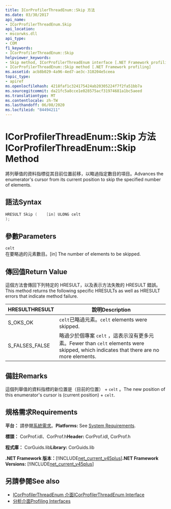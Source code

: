 ```yaml
---
title: ICorProfilerThreadEnum::Skip 方法
ms.date: 03/30/2017
api_name:
- ICorProfilerThreadEnum.Skip
api_location:
- mscorwks.dll
api_type:
- COM
f1_keywords:
- ICorProfilerThreadEnum::Skip
helpviewer_keywords:
- Skip method, ICorProfilerThreadEnum interface [.NET Framework profiling]
- ICorProfilerThreadEnum::Skip method [.NET Framework profiling]
ms.assetid: acb8b029-4a96-4ed7-ae3c-310204e5ceea
topic_type:
- apiref
ms.openlocfilehash: 4218faf1c324175424ab20305224f7f2fa51bb7a
ms.sourcegitcommit: da21fc5a8cce1e028575acf31974681a1bc5aeed
ms.translationtype: MT
ms.contentlocale: zh-TW
ms.lasthandoff: 06/08/2020
ms.locfileid: "84494211"
---
```

# <a name="icorprofilerthreadenumskip-method"></a><span data-ttu-id="3b6f3-102">ICorProfilerThreadEnum::Skip 方法</span><span class="sxs-lookup"><span data-stu-id="3b6f3-102">ICorProfilerThreadEnum::Skip Method</span></span>
<span data-ttu-id="3b6f3-103">將列舉值的資料指標從其目前位置前移，以略過指定數目的項目。</span><span class="sxs-lookup"><span data-stu-id="3b6f3-103">Advances the enumerator's cursor from its current position to skip the specified number of elements.</span></span>  
  
## <a name="syntax"></a><span data-ttu-id="3b6f3-104">語法</span><span class="sxs-lookup"><span data-stu-id="3b6f3-104">Syntax</span></span>  
  
```cpp  
HRESULT Skip (    [in] ULONG celt  
);  
```  
  
## <a name="parameters"></a><span data-ttu-id="3b6f3-105">參數</span><span class="sxs-lookup"><span data-stu-id="3b6f3-105">Parameters</span></span>  
 `celt`  
 <span data-ttu-id="3b6f3-106">在要略過的元素數目。</span><span class="sxs-lookup"><span data-stu-id="3b6f3-106">[in] The number of elements to be skipped.</span></span>  
  
## <a name="return-value"></a><span data-ttu-id="3b6f3-107">傳回值</span><span class="sxs-lookup"><span data-stu-id="3b6f3-107">Return Value</span></span>  
 <span data-ttu-id="3b6f3-108">這個方法會傳回下列特定的 HRESULT，以及表示方法失敗的 HRESULT 錯誤。</span><span class="sxs-lookup"><span data-stu-id="3b6f3-108">This method returns the following specific HRESULTs as well as HRESULT errors that indicate method failure.</span></span>  
  
|<span data-ttu-id="3b6f3-109">HRESULT</span><span class="sxs-lookup"><span data-stu-id="3b6f3-109">HRESULT</span></span>|<span data-ttu-id="3b6f3-110">說明</span><span class="sxs-lookup"><span data-stu-id="3b6f3-110">Description</span></span>|  
|-------------|-----------------|  
|<span data-ttu-id="3b6f3-111">S_OK</span><span class="sxs-lookup"><span data-stu-id="3b6f3-111">S_OK</span></span>|<span data-ttu-id="3b6f3-112">`celt`已略過元素。</span><span class="sxs-lookup"><span data-stu-id="3b6f3-112">`celt` elements were skipped.</span></span>|  
|<span data-ttu-id="3b6f3-113">S_FALSE</span><span class="sxs-lookup"><span data-stu-id="3b6f3-113">S_FALSE</span></span>|<span data-ttu-id="3b6f3-114">略過少於個專案 `celt` ，這表示沒有更多元素。</span><span class="sxs-lookup"><span data-stu-id="3b6f3-114">Fewer than `celt` elements were skipped, which indicates that there are no more elements.</span></span>|  
  
## <a name="remarks"></a><span data-ttu-id="3b6f3-115">備註</span><span class="sxs-lookup"><span data-stu-id="3b6f3-115">Remarks</span></span>  
 <span data-ttu-id="3b6f3-116">這個列舉值的資料指標的新位置是（目前的位置） + `celt` 。</span><span class="sxs-lookup"><span data-stu-id="3b6f3-116">The new position of this enumerator's cursor is (current position) + `celt`.</span></span>  
  
## <a name="requirements"></a><span data-ttu-id="3b6f3-117">規格需求</span><span class="sxs-lookup"><span data-stu-id="3b6f3-117">Requirements</span></span>  
 <span data-ttu-id="3b6f3-118">**平台：** 請參閱[系統需求](../../get-started/system-requirements.md)。</span><span class="sxs-lookup"><span data-stu-id="3b6f3-118">**Platforms:** See [System Requirements](../../get-started/system-requirements.md).</span></span>  
  
 <span data-ttu-id="3b6f3-119">**標頭：** CorProf.idl、CorProf.h</span><span class="sxs-lookup"><span data-stu-id="3b6f3-119">**Header:** CorProf.idl, CorProf.h</span></span>  
  
 <span data-ttu-id="3b6f3-120">**程式庫：** CorGuids.lib</span><span class="sxs-lookup"><span data-stu-id="3b6f3-120">**Library:** CorGuids.lib</span></span>  
  
 <span data-ttu-id="3b6f3-121">**.NET Framework 版本：**[!INCLUDE[net_current_v45plus](../../../../includes/net-current-v45plus-md.md)]</span><span class="sxs-lookup"><span data-stu-id="3b6f3-121">**.NET Framework Versions:** [!INCLUDE[net_current_v45plus](../../../../includes/net-current-v45plus-md.md)]</span></span>  
  
## <a name="see-also"></a><span data-ttu-id="3b6f3-122">另請參閱</span><span class="sxs-lookup"><span data-stu-id="3b6f3-122">See also</span></span>

- [<span data-ttu-id="3b6f3-123">ICorProfilerThreadEnum 介面</span><span class="sxs-lookup"><span data-stu-id="3b6f3-123">ICorProfilerThreadEnum Interface</span></span>](icorprofilerthreadenum-interface.md)
- [<span data-ttu-id="3b6f3-124">分析介面</span><span class="sxs-lookup"><span data-stu-id="3b6f3-124">Profiling Interfaces</span></span>](profiling-interfaces.md)
